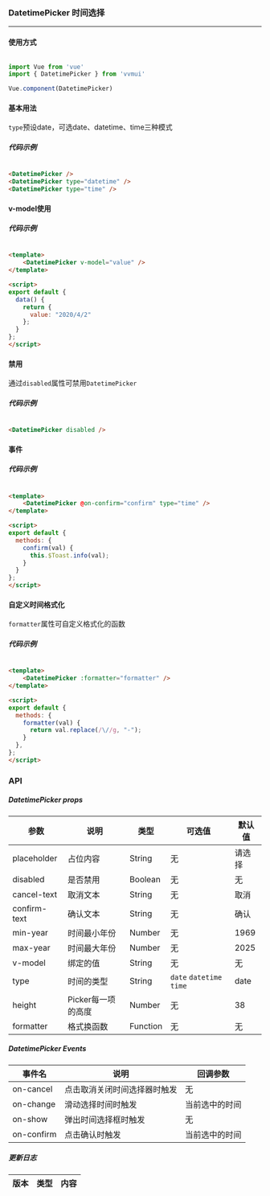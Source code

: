 <!--
 * @Author: Fone丶峰
 * @Date: 2019-10-22 13:23:50
 * @LastEditors: Fone丶峰
 * @LastEditTime: 2020-04-24 15:47:11
 * @Description: msg
 * @Email: qinrifeng@163.com
 * @Github: https://github.com/FoneQinrf
 -->

### DatetimePicker 时间选择
---

#### 使用方式

``` javascript

import Vue from 'vue'
import { DatetimePicker } from 'vvmui'

Vue.component(DatetimePicker)

```


#### 基本用法
`type`预设date，可选date、datetime、time三种模式
##### 代码示例

```html

<DatetimePicker />
<DatetimePicker type="datetime" />
<DatetimePicker type="time" />

```


#### v-model使用
##### 代码示例

```html

<template>
    <DatetimePicker v-model="value" />
</template>

<script>
export default {
  data() {
    return {
      value: "2020/4/2"
    };
  }
};
</script>

```


#### 禁用
通过`disabled`属性可禁用`DatetimePicker`
##### 代码示例

```html

<DatetimePicker disabled />

```


#### 事件
##### 代码示例

```html

<template>
    <DatetimePicker @on-confirm="confirm" type="time" />
</template>

<script>
export default {
  methods: {
    confirm(val) {
      this.$Toast.info(val);
    }
  }
};
</script>

```


#### 自定义时间格式化
`formatter`属性可自定义格式化的函数
##### 代码示例

```html

<template>
    <DatetimePicker :formatter="formatter" />
</template>

<script>
export default {
  methods: {
    formatter(val) {
      return val.replace(/\//g, "-");
    }
  },
};
</script>

```

### API
##### DatetimePicker props
| 参数 | 说明 | 类型 | 可选值 | 默认值 |
|------|------------|------------|------------|------------|
| placeholder  | 占位内容      | String        | 无 | 请选择 |
| disabled  | 是否禁用       | Boolean       | 无 | 无  |
| cancel-text  | 取消文本      | String       | 无 | 取消 |
| confirm-text  | 确认文本      | String   | 无 | 确认 |
| min-year  | 时间最小年份       | Number       | 无 | 1969 |
| max-year  | 时间最大年份     | Number       | 无 | 2025 |
| v-model  | 绑定的值    | String     | 无 | 无 |
| type  | 时间的类型    | String     | `date` `datetime` `time` | date |
| height  | Picker每一项的高度    | Number     | 无 | 38 |
| formatter  | 格式换函数   | Function     | 无 | 无 |

##### DatetimePicker Events
| 事件名 | 说明 | 回调参数 |
|------|------------|------------|
| on-cancel | 点击取消关闭时间选择器时触发 |  无  |
| on-change  | 滑动选择时间时触发 |  当前选中的时间  |
| on-show  | 弹出时间选择框时触发 |  无  |
| on-confirm | 点击确认时触发 |  当前选中的时间  |

##### 更新日志
| 版本 |类型|内容|
|:-------------:|:-|:-|